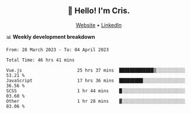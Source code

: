 
<h2 align="center">👋 Hello! I'm Cris.</h2>
<p align="center">
  <a href="https://www.criscunas.dev">Website</a> •
  <a href="https://www.linkedin.com/in/cristophercunas/">LinkedIn</a> 
</p>


📊 **Weekly development breakdown**
<!--START_SECTION:waka-->

```text
From: 28 March 2023 - To: 04 April 2023

Total Time: 46 hrs 41 mins

Vue.js                     25 hrs 37 mins  █████████████▒░░░░░░░░░░░   53.21 %
JavaScript                 17 hrs 36 mins  █████████░░░░░░░░░░░░░░░░   36.56 %
SCSS                       1 hr 44 mins    █░░░░░░░░░░░░░░░░░░░░░░░░   03.60 %
Other                      1 hr 28 mins    ▓░░░░░░░░░░░░░░░░░░░░░░░░   03.06 %
```

<!--END_SECTION:waka-->
